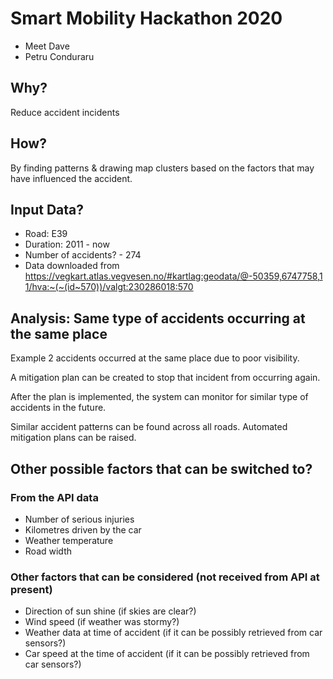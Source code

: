 # Smart Mobility Hackathon 2020

- Meet Dave
- Petru Conduraru

## Why? 

Reduce accident incidents






## How? 

By finding patterns & drawing map clusters based on the factors that may have influenced the accident. 






## Input Data? 

- Road: E39
- Duration: 2011 - now
- Number of accidents? - 274
- Data downloaded from https://vegkart.atlas.vegvesen.no/#kartlag:geodata/@-50359,6747758,11/hva:~(~(id~570))/valgt:230286018:570






## Analysis: Same type of accidents occurring at the same place

Example 2 accidents occurred at the same place due to poor visibility.

A mitigation plan can be created to stop that incident from occurring again.

After the plan is implemented, the system can monitor for similar type of accidents in the future. 

Similar accident patterns can be found across all roads. Automated mitigation plans can be raised. 







## Other possible factors that can be switched to? 






### From the API data
- Number of serious injuries
- Kilometres driven by the car
- Weather temperature
- Road width






### Other factors that can be considered (not received from API at present)
- Direction of sun shine (if skies are clear?)
- Wind speed (if weather was stormy?)
- Weather data at time of accident (if it can be possibly retrieved from car sensors?)
- Car speed at the time of accident (if it can be possibly retrieved from car sensors?)
